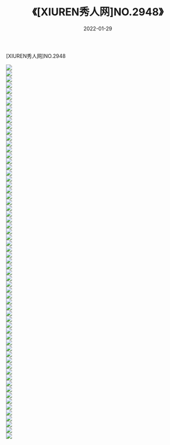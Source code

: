﻿---
layout: post
title:  《[XIUREN秀人网]NO.2948》
date:   2022-01-29
img: http://img.660000.xyz/Sharelink/秀人网/秀人网第03部分/[XIUREN秀人网]NO.2948/000.jpg
categories: [美女, 清纯, 唯美]
---

[XIUREN秀人网]NO.2948

 ![](http://img.660000.xyz/Sharelink/秀人网/秀人网第03部分/[XIUREN秀人网]NO.2948/001.jpg) <br>![](http://img.660000.xyz/Sharelink/秀人网/秀人网第03部分/[XIUREN秀人网]NO.2948/002.jpg) <br>![](http://img.660000.xyz/Sharelink/秀人网/秀人网第03部分/[XIUREN秀人网]NO.2948/003.jpg) <br>![](http://img.660000.xyz/Sharelink/秀人网/秀人网第03部分/[XIUREN秀人网]NO.2948/004.jpg) <br>![](http://img.660000.xyz/Sharelink/秀人网/秀人网第03部分/[XIUREN秀人网]NO.2948/005.jpg) <br>![](http://img.660000.xyz/Sharelink/秀人网/秀人网第03部分/[XIUREN秀人网]NO.2948/006.jpg) <br>![](http://img.660000.xyz/Sharelink/秀人网/秀人网第03部分/[XIUREN秀人网]NO.2948/007.jpg) <br>![](http://img.660000.xyz/Sharelink/秀人网/秀人网第03部分/[XIUREN秀人网]NO.2948/008.jpg) <br>![](http://img.660000.xyz/Sharelink/秀人网/秀人网第03部分/[XIUREN秀人网]NO.2948/009.jpg) <br>![](http://img.660000.xyz/Sharelink/秀人网/秀人网第03部分/[XIUREN秀人网]NO.2948/010.jpg) <br>![](http://img.660000.xyz/Sharelink/秀人网/秀人网第03部分/[XIUREN秀人网]NO.2948/011.jpg) <br>![](http://img.660000.xyz/Sharelink/秀人网/秀人网第03部分/[XIUREN秀人网]NO.2948/012.jpg) <br>![](http://img.660000.xyz/Sharelink/秀人网/秀人网第03部分/[XIUREN秀人网]NO.2948/013.jpg) <br>![](http://img.660000.xyz/Sharelink/秀人网/秀人网第03部分/[XIUREN秀人网]NO.2948/014.jpg) <br>![](http://img.660000.xyz/Sharelink/秀人网/秀人网第03部分/[XIUREN秀人网]NO.2948/015.jpg) <br>![](http://img.660000.xyz/Sharelink/秀人网/秀人网第03部分/[XIUREN秀人网]NO.2948/016.jpg) <br>![](http://img.660000.xyz/Sharelink/秀人网/秀人网第03部分/[XIUREN秀人网]NO.2948/017.jpg) <br>![](http://img.660000.xyz/Sharelink/秀人网/秀人网第03部分/[XIUREN秀人网]NO.2948/018.jpg) <br>![](http://img.660000.xyz/Sharelink/秀人网/秀人网第03部分/[XIUREN秀人网]NO.2948/019.jpg) <br>![](http://img.660000.xyz/Sharelink/秀人网/秀人网第03部分/[XIUREN秀人网]NO.2948/020.jpg) <br>![](http://img.660000.xyz/Sharelink/秀人网/秀人网第03部分/[XIUREN秀人网]NO.2948/021.jpg) <br>![](http://img.660000.xyz/Sharelink/秀人网/秀人网第03部分/[XIUREN秀人网]NO.2948/022.jpg) <br>![](http://img.660000.xyz/Sharelink/秀人网/秀人网第03部分/[XIUREN秀人网]NO.2948/023.jpg) <br>![](http://img.660000.xyz/Sharelink/秀人网/秀人网第03部分/[XIUREN秀人网]NO.2948/024.jpg) <br>![](http://img.660000.xyz/Sharelink/秀人网/秀人网第03部分/[XIUREN秀人网]NO.2948/025.jpg) <br>![](http://img.660000.xyz/Sharelink/秀人网/秀人网第03部分/[XIUREN秀人网]NO.2948/026.jpg) <br>![](http://img.660000.xyz/Sharelink/秀人网/秀人网第03部分/[XIUREN秀人网]NO.2948/027.jpg) <br>![](http://img.660000.xyz/Sharelink/秀人网/秀人网第03部分/[XIUREN秀人网]NO.2948/028.jpg) <br>![](http://img.660000.xyz/Sharelink/秀人网/秀人网第03部分/[XIUREN秀人网]NO.2948/029.jpg) <br>![](http://img.660000.xyz/Sharelink/秀人网/秀人网第03部分/[XIUREN秀人网]NO.2948/030.jpg) <br>![](http://img.660000.xyz/Sharelink/秀人网/秀人网第03部分/[XIUREN秀人网]NO.2948/031.jpg) <br>![](http://img.660000.xyz/Sharelink/秀人网/秀人网第03部分/[XIUREN秀人网]NO.2948/032.jpg) <br>![](http://img.660000.xyz/Sharelink/秀人网/秀人网第03部分/[XIUREN秀人网]NO.2948/033.jpg) <br>![](http://img.660000.xyz/Sharelink/秀人网/秀人网第03部分/[XIUREN秀人网]NO.2948/034.jpg) <br>![](http://img.660000.xyz/Sharelink/秀人网/秀人网第03部分/[XIUREN秀人网]NO.2948/035.jpg) <br>![](http://img.660000.xyz/Sharelink/秀人网/秀人网第03部分/[XIUREN秀人网]NO.2948/036.jpg) <br>![](http://img.660000.xyz/Sharelink/秀人网/秀人网第03部分/[XIUREN秀人网]NO.2948/037.jpg) <br>![](http://img.660000.xyz/Sharelink/秀人网/秀人网第03部分/[XIUREN秀人网]NO.2948/038.jpg) <br>![](http://img.660000.xyz/Sharelink/秀人网/秀人网第03部分/[XIUREN秀人网]NO.2948/039.jpg) <br>![](http://img.660000.xyz/Sharelink/秀人网/秀人网第03部分/[XIUREN秀人网]NO.2948/040.jpg) <br>![](http://img.660000.xyz/Sharelink/秀人网/秀人网第03部分/[XIUREN秀人网]NO.2948/041.jpg) <br>![](http://img.660000.xyz/Sharelink/秀人网/秀人网第03部分/[XIUREN秀人网]NO.2948/042.jpg) <br>![](http://img.660000.xyz/Sharelink/秀人网/秀人网第03部分/[XIUREN秀人网]NO.2948/043.jpg) <br>![](http://img.660000.xyz/Sharelink/秀人网/秀人网第03部分/[XIUREN秀人网]NO.2948/044.jpg) <br>![](http://img.660000.xyz/Sharelink/秀人网/秀人网第03部分/[XIUREN秀人网]NO.2948/045.jpg) <br>![](http://img.660000.xyz/Sharelink/秀人网/秀人网第03部分/[XIUREN秀人网]NO.2948/046.jpg) <br>![](http://img.660000.xyz/Sharelink/秀人网/秀人网第03部分/[XIUREN秀人网]NO.2948/047.jpg) <br>![](http://img.660000.xyz/Sharelink/秀人网/秀人网第03部分/[XIUREN秀人网]NO.2948/048.jpg) <br>![](http://img.660000.xyz/Sharelink/秀人网/秀人网第03部分/[XIUREN秀人网]NO.2948/049.jpg) <br>![](http://img.660000.xyz/Sharelink/秀人网/秀人网第03部分/[XIUREN秀人网]NO.2948/050.jpg) <br>![](http://img.660000.xyz/Sharelink/秀人网/秀人网第03部分/[XIUREN秀人网]NO.2948/051.jpg) <br>![](http://img.660000.xyz/Sharelink/秀人网/秀人网第03部分/[XIUREN秀人网]NO.2948/052.jpg) <br>![](http://img.660000.xyz/Sharelink/秀人网/秀人网第03部分/[XIUREN秀人网]NO.2948/053.jpg) <br>![](http://img.660000.xyz/Sharelink/秀人网/秀人网第03部分/[XIUREN秀人网]NO.2948/054.jpg) <br>![](http://img.660000.xyz/Sharelink/秀人网/秀人网第03部分/[XIUREN秀人网]NO.2948/055.jpg) <br>![](http://img.660000.xyz/Sharelink/秀人网/秀人网第03部分/[XIUREN秀人网]NO.2948/056.jpg) <br>![](http://img.660000.xyz/Sharelink/秀人网/秀人网第03部分/[XIUREN秀人网]NO.2948/057.jpg) <br>![](http://img.660000.xyz/Sharelink/秀人网/秀人网第03部分/[XIUREN秀人网]NO.2948/058.jpg) <br>![](http://img.660000.xyz/Sharelink/秀人网/秀人网第03部分/[XIUREN秀人网]NO.2948/059.jpg) <br>![](http://img.660000.xyz/Sharelink/秀人网/秀人网第03部分/[XIUREN秀人网]NO.2948/060.jpg) <br>![](http://img.660000.xyz/Sharelink/秀人网/秀人网第03部分/[XIUREN秀人网]NO.2948/061.jpg) <br>![](http://img.660000.xyz/Sharelink/秀人网/秀人网第03部分/[XIUREN秀人网]NO.2948/062.jpg) <br>![](http://img.660000.xyz/Sharelink/秀人网/秀人网第03部分/[XIUREN秀人网]NO.2948/063.jpg) <br>![](http://img.660000.xyz/Sharelink/秀人网/秀人网第03部分/[XIUREN秀人网]NO.2948/064.jpg) <br>